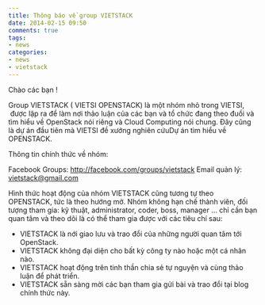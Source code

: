 ```yaml
---
title: Thông báo về group VIETSTACK
date: 2014-02-15 09:50
comments: true
tags:
- news
categories:
- news
- vietstack
---
```

Chào các bạn !

Group VIETSTACK ( VIETSI OPENSTACK) là một nhóm nhỏ trong VIETSI,  được lập ra để làm nơi thảo luận của các bạn và tổ chức đang theo đuổi và tìm hiểu về OpenStack nói riêng và Cloud Computing nói chung. Đây cũng là dự án đầu tiên mà VIETSI đề xướng nghiên cứuDự án tìm hiểu về OPENSTACK.<!--more-->

Thông tin chính thức về nhóm:

Facebook Groups: http://facebook.com/groups/vietstack
Email quản lý: vietstack@gmail.com

Hình thức hoạt động của nhóm VIETSTACK cũng tương tự theo OPENSTACK, tức là theo hướng mở. Nhóm không hạn chế thành viên, đối tượng tham gia: kỹ thuật, administrator, coder, boss, manager ... chỉ cần bạn quan tâm và theo dõi là có thể tham gia được với các tiêu chí sau:
<ul>
	<li>VIETSTACK là nới giao lưu và trao đổi của những người quan tâm tới OpenStack.</li>
	<li>VIETSTACK không đại diện cho bất kỳ công ty nào hoặc một cá nhân nào.</li>
	<li>VIETSTACK hoạt động trên tinh thần chia sẻ tự nguyện và cùng thảo luận để phát triển.</li>
	<li>VIETSTACK sẵn sàng mời các bạn tham gia gửi bài và trao đổi tại blog chính thức này.</li>
</ul>
